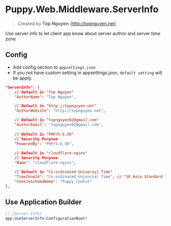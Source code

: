 ﻿# Puppy.Web.Middleware.ServerInfo
> Created by **Top Nguyen** (http://topnguyen.net)

Use server info to let client app know about server author and server time zone 

## Config
- Add config section to `appsettings.json`
- If you not have custom setting in appsettings.json, `default setting` will be apply.

```json
"ServerInfo": {
    // Default is "Top Nguyen"
    "AuthorName": "Top Nguyen",

    // Default is "http://topnguyen.net"
    "AuthorWebsite": "http://topnguyen.net",

    // Default is "topnguyen92@gmail.com"
    "AuthorEmail": "topnguyen92@gmail.com",
    
    // Default is "PHP/5.6.30"
    // Security Purpose
    "PoweredBy": "PHP/5.6.30",
    
    // Default is "cloudflare-nginx"
    // Security Purpose
    "Name": "cloudflare-nginx",

    // Default is "Co-ordinated Universal Time"
    "TimeZoneId": "Co-ordinated Universal Time", // "SE Asia Standard Time" for VietNam
    "CookieSchemaName": "Puppy_Cookie"
},
```

## Use Application Builder
```csharp
// [Server Info]
app.UseServerInfo(ConfigurationRoot)
```